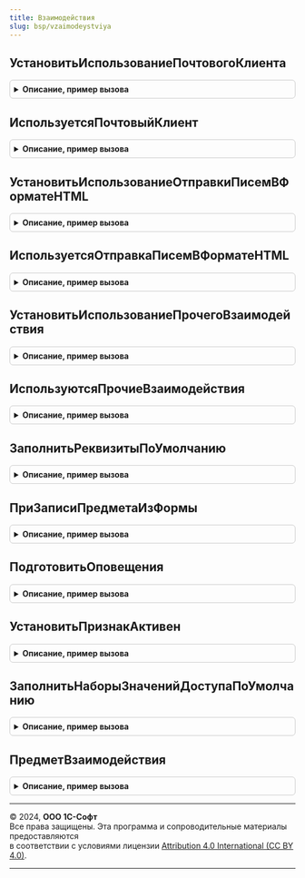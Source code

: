 ```yaml
---
title: Взаимодействия
slug: bsp/vzaimodeystviya
---
```



## УстановитьИспользованиеПочтовогоКлиента
<details style="margin: 1em 0; padding: 0.5em; border: 1px solid #ccc; border-radius: 6px;">

<summary style="font-weight: bold; cursor: pointer;">Описание, пример вызова</summary>

```bsl

// Включает или выключает почтовый клиент.
//
// Параметры:
//   Значение - Булево
//
Процедура УстановитьИспользованиеПочтовогоКлиента(Знач Значение) Экспорт
```

Пример вызова
```bsl
Взаимодействия.УстановитьИспользованиеПочтовогоКлиента(Значение) 
```
</details>

## ИспользуетсяПочтовыйКлиент
<details style="margin: 1em 0; padding: 0.5em; border: 1px solid #ccc; border-radius: 6px;">

<summary style="font-weight: bold; cursor: pointer;">Описание, пример вызова</summary>

```bsl

// Проверяет возможность использования почтового клиента.
//
// Возвращаемое значение:
//   Булево
//
Функция ИспользуетсяПочтовыйКлиент() Экспорт
```

Пример вызова
```bsl
Результат = Взаимодействия.ИспользуетсяПочтовыйКлиент() 
```
</details>

## УстановитьИспользованиеОтправкиПисемВФорматеHTML
<details style="margin: 1em 0; padding: 0.5em; border: 1px solid #ccc; border-radius: 6px;">

<summary style="font-weight: bold; cursor: pointer;">Описание, пример вызова</summary>

```bsl

// Включает или выключает возможность отправки писем в формате HTML.
// Если выключить, то будет доступна отправка только в текстовом формате.
//
// Параметры:
//   Значение - Булево
//
Процедура УстановитьИспользованиеОтправкиПисемВФорматеHTML(Знач Значение) Экспорт
```

Пример вызова
```bsl
Взаимодействия.УстановитьИспользованиеОтправкиПисемВФорматеHTML(Значение) 
```
</details>

## ИспользуетсяОтправкаПисемВФорматеHTML
<details style="margin: 1em 0; padding: 0.5em; border: 1px solid #ccc; border-radius: 6px;">

<summary style="font-weight: bold; cursor: pointer;">Описание, пример вызова</summary>

```bsl

// Проверяет возможность использования отправки писем в формате HTML.
//
// Возвращаемое значение:
//   Булево
//
Функция ИспользуетсяОтправкаПисемВФорматеHTML() Экспорт
```

Пример вызова
```bsl
Результат = Взаимодействия.ИспользуетсяОтправкаПисемВФорматеHTML() 
```
</details>

## УстановитьИспользованиеПрочегоВзаимодействия
<details style="margin: 1em 0; padding: 0.5em; border: 1px solid #ccc; border-radius: 6px;">

<summary style="font-weight: bold; cursor: pointer;">Описание, пример вызова</summary>

```bsl

// Включает или выключает возможность учета телефонных звонков, SMS-сообщений,
// встреч и планирования взаимодействий.
//
// Параметры:
//   Значение - Булево
//
Процедура УстановитьИспользованиеПрочегоВзаимодействия(Знач Значение) Экспорт
```

Пример вызова
```bsl
Взаимодействия.УстановитьИспользованиеПрочегоВзаимодействия(Значение) 
```
</details>

## ИспользуютсяПрочиеВзаимодействия
<details style="margin: 1em 0; padding: 0.5em; border: 1px solid #ccc; border-radius: 6px;">

<summary style="font-weight: bold; cursor: pointer;">Описание, пример вызова</summary>

```bsl

// Проверяет возможность использования учета телефонных звонков, SMS-сообщений, встреч и планирования взаимодействий.
//
// Возвращаемое значение:
//   Булево
//
Функция ИспользуютсяПрочиеВзаимодействия() Экспорт
```

Пример вызова
```bsl
Результат = Взаимодействия.ИспользуютсяПрочиеВзаимодействия() 
```
</details>

## ЗаполнитьРеквизитыПоУмолчанию
<details style="margin: 1em 0; padding: 0.5em; border: 1px solid #ccc; border-radius: 6px;">

<summary style="font-weight: bold; cursor: pointer;">Описание, пример вызова</summary>

```bsl

// Вызывается из обработчиков заполнения документов - взаимодействий и предметов заполнения.
// Выполняет необходимые действия по заполнению реквизитов по умолчанию.
//
// Параметры:
//  Объект - ДокументОбъект - документ, для которого выполняется заполнение.
//  ДанныеЗаполнения  - Произвольный - значение,которое используется как основание для заполнения.
//
Процедура ЗаполнитьРеквизитыПоУмолчанию(Объект, ДанныеЗаполнения) Экспорт
```

Пример вызова
```bsl
Взаимодействия.ЗаполнитьРеквизитыПоУмолчанию(Объект, ДанныеЗаполнения) 
```
</details>

## ПриЗаписиПредметаИзФормы
<details style="margin: 1em 0; padding: 0.5em; border: 1px solid #ccc; border-radius: 6px;">

<summary style="font-weight: bold; cursor: pointer;">Описание, пример вызова</summary>

```bsl

// Устанавливает во всей цепочке взаимодействий в качестве предмета созданный объект.
//
// Параметры:
//  Предмет        - ОпределяемыйТип.ПредметВзаимодействия - созданный предмет взаимодействий.
//  Взаимодействие - ДокументСсылка - взаимодействие, по которому создан предмет.
//  Отказ          - Булево         - флаг отказа от операции.
//
Процедура ПриЗаписиПредметаИзФормы(Предмет, Взаимодействие, Отказ) Экспорт
```

Пример вызова
```bsl
Взаимодействия.ПриЗаписиПредметаИзФормы(Предмет, Взаимодействие, Отказ) 
```
</details>

## ПодготовитьОповещения
<details style="margin: 1em 0; padding: 0.5em; border: 1px solid #ccc; border-radius: 6px;">

<summary style="font-weight: bold; cursor: pointer;">Описание, пример вызова</summary>

```bsl

// Выполняет подготовку оповещения при создании на сервере документа взаимодействий.
//
// Параметры:
//  Форма                                - ФормаКлиентскогоПриложения - форма, из которой будет отправлено оповещение.
//  Параметры                            - Структура        - параметры создания формы документа взаимодействий.
//  ИспользоватьВзаимодействиеОснование  - Булево           - признак необходимости учитывать документ-основание.
//
Процедура ПодготовитьОповещения(Форма, Параметры, ИспользоватьВзаимодействиеОснование = Истина) Экспорт
```

Пример вызова
```bsl
Взаимодействия.ПодготовитьОповещения(Форма, Параметры, ИспользоватьВзаимодействиеОснование);
```
</details>

## УстановитьПризнакАктивен
<details style="margin: 1em 0; padding: 0.5em; border: 1px solid #ccc; border-radius: 6px;">

<summary style="font-weight: bold; cursor: pointer;">Описание, пример вызова</summary>

```bsl

// Устанавливает признак активности предмета.
//
// Параметры:
//  Предмет  - ДокументСсылка
//           - СправочникСсылка - предмет, для которого выполняется запись.
//  Активен  - Булево - признак активности предмета.
//
Процедура УстановитьПризнакАктивен(Предмет, Активен) Экспорт
```

Пример вызова
```bsl
Взаимодействия.УстановитьПризнакАктивен(Предмет, Активен) 
```
</details>

## ЗаполнитьНаборыЗначенийДоступаПоУмолчанию
<details style="margin: 1em 0; padding: 0.5em; border: 1px solid #ccc; border-radius: 6px;">

<summary style="font-weight: bold; cursor: pointer;">Описание, пример вызова</summary>

```bsl

// Заполняет наборы значений доступа к документам подсистемы значениями по умолчанию.
// Для использования в процедуре ВзаимодействияПереопределяемый.ПриЗаполненииНаборовЗначенийДоступа.
// С ее помощью можно объединять прикладной набор значений доступа к документам подсистемы
// со стандартным заполнением по умолчанию.
//
// Параметры:
//  Объект - ДокументОбъект.Встреча
//         - ДокументОбъект.ЗапланированноеВзаимодействие
//         - ДокументОбъект.СообщениеSMS
//         - ДокументОбъект.ТелефонныйЗвонок
//         - ДокументОбъект.ЭлектронноеПисьмоВходящее
//         - ДокументОбъект.ЭлектронноеПисьмоИсходящее - объект, для которого заполняются наборы.
//  Таблица - см. УправлениеДоступом.ТаблицаНаборыЗначенийДоступа
//
Процедура ЗаполнитьНаборыЗначенийДоступаПоУмолчанию(Объект, Таблица) Экспорт
```

Пример вызова
```bsl
Взаимодействия.ЗаполнитьНаборыЗначенийДоступаПоУмолчанию(Объект, Таблица) 
```
</details>

## ПредметВзаимодействия
<details style="margin: 1em 0; padding: 0.5em; border: 1px solid #ccc; border-radius: 6px;">

<summary style="font-weight: bold; cursor: pointer;">Описание, пример вызова</summary>

```bsl

// Возвращает предмет взаимодействия.
//
// Параметры:
//  Взаимодействие - ДокументСсылка.Встреча,
//                 - ДокументСсылка.ЗапланированноеВзаимодействие,
//                 - ДокументСсылка.ТелефонныйЗвонок,
//                 - ДокументСсылка.СообщениеSMS,
//                 - ДокументСсылка.ЭлектронноеПисьмоВходящее,
//                 - ДокументСсылка.ЭлектронноеПисьмоИсходящее
//
// Возвращаемое значение:
//  ОпределяемыйТип.ПредметВзаимодействия
//
Функция ПредметВзаимодействия(Взаимодействие) Экспорт
```

Пример вызова
```bsl
Результат = Взаимодействия.ПредметВзаимодействия(Взаимодействие) 
```
</details>

---

© 2024, **ООО 1С-Софт**  
Все права защищены. Эта программа и сопроводительные материалы предоставляются  
в соответствии с условиями лицензии [Attribution 4.0 International (CC BY 4.0)](https://creativecommons.org/licenses/by/4.0/legalcode).

---
